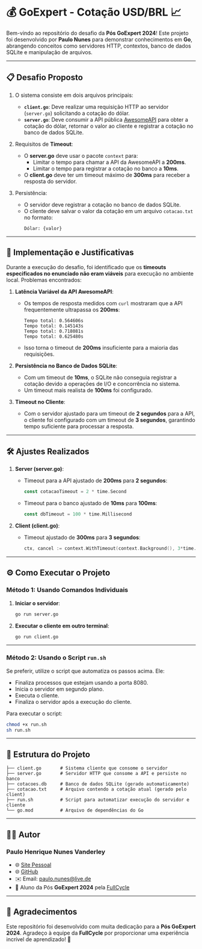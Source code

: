 
# 💰 GoExpert - Cotação USD/BRL 📈

Bem-vindo ao repositório do desafio da **Pós GoExpert 2024**! Este projeto foi desenvolvido por **Paulo Nunes** para demonstrar conhecimentos em **Go**, abrangendo conceitos como servidores HTTP, contextos, banco de dados SQLite e manipulação de arquivos.

---

## 📋 Desafio Proposto

1. O sistema consiste em dois arquivos principais:
   - **`client.go`**: Deve realizar uma requisição HTTP ao servidor (`server.go`) solicitando a cotação do dólar.
   - **`server.go`**: Deve consumir a API pública [AwesomeAPI](https://economia.awesomeapi.com.br/json/last/USD-BRL) para obter a cotação do dólar, retornar o valor ao cliente e registrar a cotação no banco de dados SQLite.

2. Requisitos de **Timeout**:
   - O **server.go** deve usar o pacote `context` para:
     - Limitar o tempo para chamar a API da AwesomeAPI a **200ms**.
     - Limitar o tempo para registrar a cotação no banco a **10ms**.
   - O **client.go** deve ter um timeout máximo de **300ms** para receber a resposta do servidor.

3. Persistência:
   - O servidor deve registrar a cotação no banco de dados SQLite.
   - O cliente deve salvar o valor da cotação em um arquivo `cotacao.txt` no formato:
     ```
     Dólar: {valor}
     ```

---

## 🚀 Implementação e Justificativas

Durante a execução do desafio, foi identificado que os **timeouts especificados no enunciado não eram viáveis** para execução no ambiente local. Problemas encontrados:

1. **Latência Variável da API AwesomeAPI**:
   - Os tempos de resposta medidos com `curl` mostraram que a API frequentemente ultrapassa os **200ms**:
     ```
     Tempo total: 0.564606s
     Tempo total: 0.145143s
     Tempo total: 0.718081s
     Tempo total: 0.625480s
     ```
   - Isso torna o timeout de **200ms** insuficiente para a maioria das requisições.

2. **Persistência no Banco de Dados SQLite**:
   - Com um timeout de **10ms**, o SQLite não conseguia registrar a cotação devido a operações de I/O e concorrência no sistema.
   - Um timeout mais realista de **100ms** foi configurado.

3. **Timeout no Cliente**:
   - Com o servidor ajustado para um timeout de **2 segundos** para a API, o cliente foi configurado com um timeout de **3 segundos**, garantindo tempo suficiente para processar a resposta.

---

## 🛠️ Ajustes Realizados

1. **Server (server.go)**:
   - Timeout para a API ajustado de **200ms** para **2 segundos**:
     ```go
     const cotacaoTimeout = 2 * time.Second
     ```
   - Timeout para o banco ajustado de **10ms** para **100ms**:
     ```go
     const dbTimeout = 100 * time.Millisecond
     ```

2. **Client (client.go)**:
   - Timeout ajustado de **300ms** para **3 segundos**:
     ```go
     ctx, cancel := context.WithTimeout(context.Background(), 3*time.Second)
     ```
---

## ⚙️ Como Executar o Projeto

### Método 1: Usando Comandos Individuais
1. **Iniciar o servidor**:
   ```bash
   go run server.go
   ```

2. **Executar o cliente em outro terminal**:
   ```bash
   go run client.go
   ```

---

### Método 2: Usando o Script `run.sh`
Se preferir, utilize o script que automatiza os passos acima. Ele:
- Finaliza processos que estejam usando a porta 8080.
- Inicia o servidor em segundo plano.
- Executa o cliente.
- Finaliza o servidor após a execução do cliente.

Para executar o script:
```bash
chmod +x run.sh
sh run.sh
```

---

## 📂 Estrutura do Projeto

```
├── client.go       # Sistema cliente que consome o servidor
├── server.go       # Servidor HTTP que consome a API e persiste no banco
├── cotacoes.db     # Banco de dados SQLite (gerado automaticamente)
├── cotacao.txt     # Arquivo contendo a cotação atual (gerado pelo client)
├── run.sh          # Script para automatizar execução do servidor e cliente
└── go.mod          # Arquivo de dependências do Go
```

---

## 👨‍💻 Autor

### **Paulo Henrique Nunes Vanderley**  
- 🌐 [Site Pessoal](https://www.paulonunes.dev/)  
- 🌐 [GitHub](https://github.com/paulnune)  
- ✉️ Email: [paulo.nunes@live.de](mailto:paulo.nunes@live.de)  
- 🚀 Aluno da Pós **GoExpert 2024** pela [FullCycle](https://fullcycle.com.br)

---

## 🎉 Agradecimentos

Este repositório foi desenvolvido com muita dedicação para a **Pós GoExpert 2024**. Agradeço à equipe da **FullCycle** por proporcionar uma experiência incrível de aprendizado! 🚀